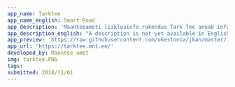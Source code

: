 ```yaml
---
app_name: Tarktee
app_name_english: Smart Road
app_description: 'Maanteeameti liiklusinfo rakendus Tark Tee annab infot liikluspiirangute, teetööde ja teeolude kohta.'
app_description_english: "A description is not yet available in English"
app_preview: 'https://raw.githubusercontent.com/okestonia/jkan/master/img/tarktee.PNG'
app_url: 'https://tarktee.mnt.ee/'
developed_by: Maantee amet
img: tarktee.PNG
tags:
submitted: 2018/11/01
---
```

